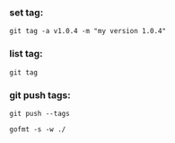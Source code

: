 ### set tag:
    git tag -a v1.0.4 -m "my version 1.0.4"

### list tag:
    git tag

### git push tags:
    git push --tags

    gofmt -s -w ./



